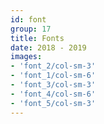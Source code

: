 ```yaml
---
id: font
group: 17
title: Fonts
date: 2018 - 2019
images:
- 'font_2/col-sm-3'
- 'font_1/col-sm-6'
- 'font_3/col-sm-3'
- 'font_4/col-sm-6'
- 'font_5/col-sm-3'
---
```


